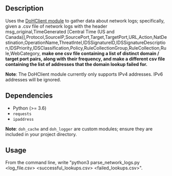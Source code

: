 ## Description
Uses the [DoHClient module](https://github.com/vintagecircuit/DoH-Client-Module/tree/main) to gather data about network logs; specifically, given a .csv file of network logs with the header
            msg_original,TimeGenerated [Central Time (US and Canada)],Protocol,SourceIP,SourcePort,Target,TargetPort,URL,Action,NatDestination,OperationName,ThreatIntel,IDSSignatureID,IDSSignatureDescription,IDSPriority,IDSClassification,Policy,RuleCollectionGroup,RuleCollection,Rule,WebCategory,
        **make one csv file containing a list of distinct domain / target port pairs, along with their frequency, and make a different csv file containing the list of addresses that the domain lookup failed for.**
        
**Note**: The DoHClient module currently only supports IPv4 addresses. IPv6 addresses will be ignored. 

## Dependencies
- Python (>= 3.6)
- `requests`
- `ipaddress`

**Note**: `doh_cache` and `doh_logger` are custom modules; ensure they are included in your project directory.

## Usage
From the command line, write "python3 parse_network_logs.py <log_file.csv> <successful_lookups.csv> <failed_lookups.csv>". 




